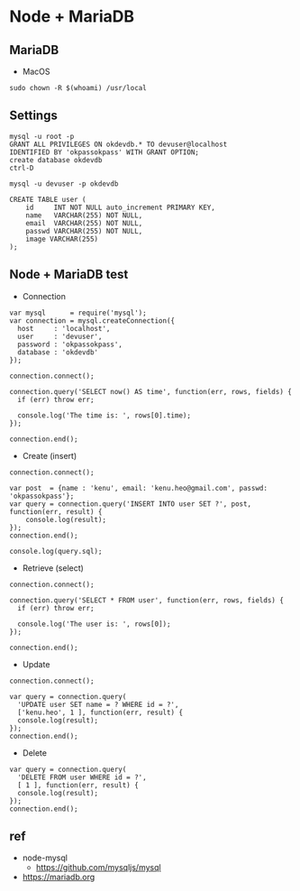 # Node + MariaDB

## MariaDB
* MacOS
```
sudo chown -R $(whoami) /usr/local
```
## Settings
```
mysql -u root -p
GRANT ALL PRIVILEGES ON okdevdb.* TO devuser@localhost
IDENTIFIED BY 'okpassokpass' WITH GRANT OPTION;
create database okdevdb
ctrl-D
```

```
mysql -u devuser -p okdevdb
```

```
CREATE TABLE user (
    id     INT NOT NULL auto_increment PRIMARY KEY, 
    name   VARCHAR(255) NOT NULL, 
    email  VARCHAR(255) NOT NULL, 
    passwd VARCHAR(255) NOT NULL,
    image VARCHAR(255) 
);
```


## Node + MariaDB test

* Connection

```
var mysql      = require('mysql');
var connection = mysql.createConnection({
  host     : 'localhost',
  user     : 'devuser',
  password : 'okpassokpass',
  database : 'okdevdb'
});

connection.connect();

connection.query('SELECT now() AS time', function(err, rows, fields) {
  if (err) throw err;

  console.log('The time is: ', rows[0].time);
});

connection.end();
```

* Create (insert)

```
connection.connect();

var post  = {name : 'kenu', email: 'kenu.heo@gmail.com', passwd: 'okpassokpass'};
var query = connection.query('INSERT INTO user SET ?', post, function(err, result) {
    console.log(result);
});
connection.end();

console.log(query.sql);
```
* Retrieve (select)

```
connection.connect();

connection.query('SELECT * FROM user', function(err, rows, fields) {
  if (err) throw err;

  console.log('The user is: ', rows[0]);
});

connection.end();
```

* Update

```
connection.connect();

var query = connection.query(
  'UPDATE user SET name = ? WHERE id = ?', 
  ['kenu.heo', 1 ], function(err, result) {
  console.log(result);
});
connection.end();
```

* Delete

```
var query = connection.query(
  'DELETE FROM user WHERE id = ?', 
  [ 1 ], function(err, result) {
  console.log(result);
});
connection.end();
```

## ref
* node-mysql
  * https://github.com/mysqljs/mysql
* https://mariadb.org